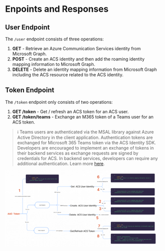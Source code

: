 # Enpoints and Responses

## User Endpoint

The `/user` endpoint consists of three operations:

1. **GET** - Retrieve an Azure Communication Services identity from Microsoft Graph.
2. **POST** - Create an ACS identity and then add the roaming identity mapping information to Microsoft Graph.
3. **DELETE** - Delete an identity mapping information from Microsoft Graph including the ACS resource related to the ACS identity.

## Token Endpoint

The `/token` endpoint only consists of two operations:

1. **GET /token** - Get / refresh an ACS token for an ACS user.
2. **GET /token/teams** - Exchange an M365 token of a Teams user for an ACS token.

> :information_source: Teams users are authenticated via the MSAL library against Azure Active Directory in the client application. Authentication tokens are exchanged for Microsoft 365 Teams token via the ACS Identity SDK. Developers are encouraged to implement an exchange of tokens in their backend services as exchange requests are signed by credentials for ACS. In backend services, developers can require any additional authentication. Learn more [here](https://docs.microsoft.com/en-ca/azure/communication-services/concepts/teams-interop#microsoft-365-teams-identity).

![Identity Mapping - Disassembly Diagram](../images/ACS-Authentication-Server-sample_Identity-Mapping_Disassembly-Diagram.png)
